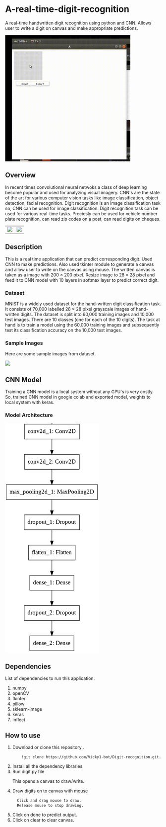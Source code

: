 # A-real-time-digit-recognition
A real-time handwritten digit recognition using python and CNN. Allows user to write a digit on canvas and make appropriate predictions.

![Alt Text](Demo.gif)


## Overview
In recent times convolutional neural netwoks a class of deep learning become popular and used for analyzing visual imagery. CNN's are the state of the art for various computer vision tasks like image classification, object detection, facial recognition. Digit recognition is an image classification task so, CNN can be used for image classification. Digit recognition task can be used for various real-time tasks. Preciesly can be used for vehicle number plate recognition, can read zip codes on a post, can read digits on cheques.
<p>
  
<table>
  <tr>
    <td> <img src="https://mk0resourcesinfm536w.kinstacdn.com/wp-content/uploads/020414_0217_PrivacyImpl2.jpg",         width=500,height=500>
    </td>
    <td><img src="https://cawinners.com/wp-content/uploads/2017/03/What-is-MICR-Magnetic-Ink-Character-Recognition-Code-on-Cheque.jpg", width=500,height=500>
     </td>
  </tr>
</table>
</p>

  
## Description
This is a real time application that can predict corresponding digit. Used CNN to make predictions. Also used tkinter module to generate a canvas and allow user to write on the canvas using mouse. The written canvas is taken as a image with 200 &#215; 200 pixel. Resize image to 28 &#215; 28 pixel and feed it to CNN model with 10 layers in softmax layer to predict correct digit.


### Dataset

MNIST is a widely used dataset for the hand-written digit classification task. It consists of 70,000 labelled 28 &#215; 28 pixel grayscale images of hand-written digits. The dataset is split into 60,000 training images and 10,000 test images. There are 10 classes (one for each of the 10 digits). The task at hand is to train a model using the 60,000 training images and subsequently test its classification accuracy on the 10,000 test images.

### Sample Images
Here are some sample images from dataset.
<p>
<img src="https://cdn-images-1.medium.com/max/1600/1*2l5Qy9YBRzE24HYqhLD9pA.png", width=500,height=500>
</p>

## CNN Model
Training a CNN model is a local system without any GPU's is very costly. So, trained CNN model in google colab and exported 
model, weights to local system with keras.

### Model Architecture

![Alt Text](model.png)

## Dependencies
List of dependencies to run this application.
<ol>
  <li>numpy</li>
  <li>openCV</li>
  <li>tkinter</li>
  <li>pillow</li>
  <li>sklearn-image</li>
  <li>keras</li>
  <li>inflect</li>
</ol>

## How to use
<ol>
  <li> Download or clone this repository . </li>
        
        !git clone https://github.com/Vicky1-bot/Digit-recognition.git.
      
  <li> Install all the dependency libraries. </li>
  <li> Run digit.py file</li>
      <p> This opens a canvas to draw/write.</p>
      
  <li>Draw digits on to canvas with mouse</li>
      
      Click and drag mouse to draw.
      Release mouse to stop drawing.
      
   <li>Click on done to predict output.</li>
   <li>Click on clear to clear canvas.</li>
</ol>
        
      
